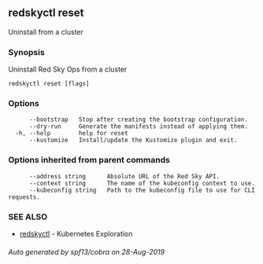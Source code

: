 ## redskyctl reset

Uninstall from a cluster

### Synopsis

Uninstall Red Sky Ops from a cluster

```
redskyctl reset [flags]
```

### Options

```
      --bootstrap   Stop after creating the bootstrap configuration.
      --dry-run     Generate the manifests instead of applying them.
  -h, --help        help for reset
      --kustomize   Install/update the Kustomize plugin and exit.
```

### Options inherited from parent commands

```
      --address string      Absolute URL of the Red Sky API.
      --context string      The name of the kubeconfig context to use.
      --kubeconfig string   Path to the kubeconfig file to use for CLI requests.
```

### SEE ALSO

* [redskyctl](redskyctl.md)	 - Kubernetes Exploration

###### Auto generated by spf13/cobra on 28-Aug-2019
